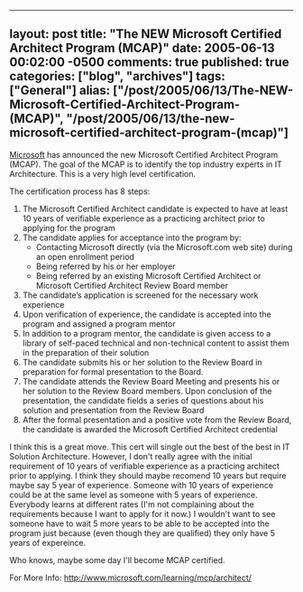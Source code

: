   ---
  layout: post
  title: "The NEW Microsoft Certified Architect Program (MCAP)"
  date: 2005-06-13 00:02:00 -0500
  comments: true
  published: true
  categories: ["blog", "archives"]
  tags: ["General"]
  alias: ["/post/2005/06/13/The-NEW-Microsoft-Certified-Architect-Program-(MCAP)", "/post/2005/06/13/the-new-microsoft-certified-architect-program-(mcap)"]
  ---
<!-- more -->
<P><A title=Microsoft href="http://Microsoft.com" target=_blank>Microsoft</A> has announced the new Microsoft Certified Architect Program (MCAP). The goal of the MCAP is to identify the top industry experts in IT Architecture. This is a very high level certification.</P>
<P>The certification process has 8 steps:</P>
<OL>
<LI>The Microsoft Certified Architect candidate is expected to have at least 10 years of verifiable experience as a practicing architect prior to applying for the program 
<LI>The candidate applies for acceptance into the program by: 
<UL>
<LI>Contacting Microsoft directly (via the Microsoft.com web site) during an open enrollment period 
<LI>Being referred by his or her employer 
<LI>Being referred by an existing Microsoft Certified Architect or Microsoft Certified Architect Review Board member </LI></UL>
<LI>The candidate&#8217;s application is screened for the necessary work experience 
<LI>Upon verification of experience, the candidate is accepted into the program and assigned a program mentor 
<LI>In addition to a program mentor, the candidate is given access to a library of self-paced technical and non-technical content to assist them in the preparation of their solution 
<LI>The candidate submits his or her solution to the Review Board in preparation for formal presentation to the Board. 
<LI>The candidate attends the Review Board Meeting and presents his or her solution to the Review Board members. Upon conclusion of the presentation, the candidate fields a series of questions about his solution and presentation from the Review Board 
<LI>After the formal presentation and a positive vote from the Review Board, the candidate is awarded the Microsoft Certified Architect credential </LI></OL>
<P>I think this is a great move. This cert will single out the best of the best in IT Solution Architecture. However, I don't really agree with the initial requirement of 10 years of verifiable experience as a practicing architect prior to applying. I think they should maybe recomend 10 years but require maybe say 5 year of experience. Someone with&nbsp;10 years of experience could be at the same level as someone with 5 years of experience. Everybody learns at different rates (I'm not complaining about the requirements because I want to apply for it now.) I wouldn't want to see someone have to wait 5 more years to be able to be accepted into the program just because (even though they are qualified) they only have 5 years of expereince.</P>
<P>Who knows, maybe some day I'll become MCAP certified.</P>
<P>For More Info: <A href="http://www.microsoft.com/learning/mcp/architect/">http://www.microsoft.com/learning/mcp/architect/</A></P>
